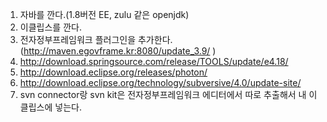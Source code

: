 1. 자바를 깐다.(1.8버전 EE, zulu 같은 openjdk)
2. 이클립스를 깐다.
3. 전자정부프레임워크 플러그인을 추가한다.(http://maven.egovframe.kr:8080/update_3.9/ )
4. http://download.springsource.com/release/TOOLS/update/e4.18/ 
5. http://download.eclipse.org/releases/photon/
5. http://download.eclipse.org/technology/subversive/4.0/update-site/
6. svn connector랑 svn kit은 전자정부프레임워크 에디터에서 따로 추출해서 내 이클립스에 넣는다.
